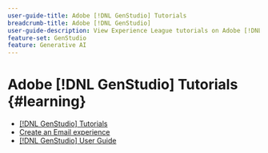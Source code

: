 ```yaml
---
user-guide-title: Adobe [!DNL GenStudio] Tutorials
breadcrumb-title: Adobe [!DNL GenStudio]
user-guide-description: View Experience League tutorials on Adobe [!DNL GenStudio], an end-to-end solution to accelerate and simplify your content supply chain with generative AI and intelligent automation.
feature-set: GenStudio
feature: Generative AI
---
```


# Adobe [!DNL GenStudio] Tutorials {#learning}

+ [[!DNL GenStudio] Tutorials](tutorials.md)
+ [Create an Email experience](create-email-experience.md)
+ [[!DNL GenStudio] User Guide](https://experienceleague.adobe.com/docs/genstudio/user-guide/home.html)
